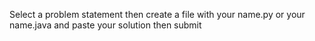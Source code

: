 Select a problem statement then create a file with your name.py or your name.java and paste your solution then submit
